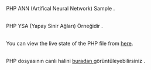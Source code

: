 PHP ANN (Artifical Neural Network) Sample .<br><br>

PHP YSA (Yapay Sinir Ağları) Örneğidir .<br><br>

You can view the live state of the PHP file from <a href="http://ergezcaner.com/yapaysiniraglari">here</a>.<br><br>

PHP dosyasının canlı halini <a href="http://ergezcaner.com/yapaysiniraglari"> buradan </a> görüntüleyebilirsiniz .
